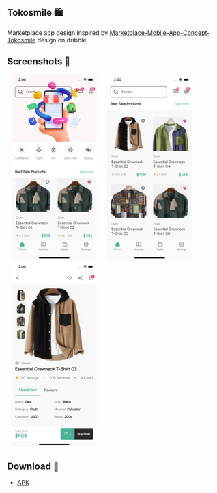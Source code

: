 ## Tokosmile 🛍

Marketplace app design inspired
by [Marketplace-Mobile-App-Concept-Tokosmile](https://dribbble.com/shots/20449197-Marketplace-Mobile-App-Concept-Tokosmile)
design on dribble.

## Screenshots 🌈

<p>
    <img src="/preview/s1.png" width="200px" hspace="10"/>
    <img src="/preview/s2.png" width="200px" hspace="10"/>
    <img src="/preview/s3.png" width="200px" hspace="10"/>
</p>

## Download 📱

- [APK](https://github.com/iamstanlee/tokosmile/raw/main/preview/tokosmile.apk)